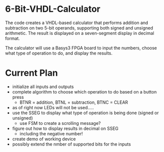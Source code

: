 # 6-Bit-VHDL-Calculator
The code creates a VHDL-based calculator that performs addition and subtraction on two 5-bit operands, supporting both signed and unsigned arithmetic. The result is displayed on a seven-segment display in decimal format.

The calculator will use a Basys3 FPGA board to input the numbers, choose what type of operation to do, and display the results. 

# Current Plan
- initialize all inputs and outputs
- complete algorithm to choose which operation to do based on a button press
    - BTNR = addition, BTNL = subtraction, BTNC = CLEAR
- as of right now LEDs will not be used.....
- use the SSEG to display what type of operation is being done (signed or unsigned)
    - use FSM to create a scrolling message?
- figure out how to display results in decimal on SSEG
    - including the negative number!
- create demo of working device
- possibly extend the nmber of supported bits for the inputs

